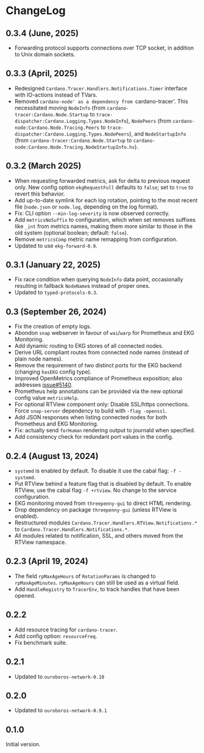 # ChangeLog

## 0.3.4 (June, 2025)
* Forwarding protocol supports connections over TCP socket, in addition to Unix domain sockets.

## 0.3.3 (April, 2025)
* Redesigned `Cardano.Tracer.Handlers.Notifications.Timer` interface with IO-actions instead of TVars.
* Removed `cardano-node' as a dependency from `cardano-tracer'. This necessitated moving `NodeInfo`
  (from `cardano-tracer:Cardano.Node.Startup` to `trace-dispatcher:Cardano.Logging.Types.NodeInfo`), `NodePeers`
  (from `cardano-node:Cardano.Node.Tracing.Peers` to `trace-dispatcher:Cardano.Logging.Types.NodePeers`), and
  `NodeStartupInfo` (from `cardano-tracer:Cardano.Node.Startup` to `cardano-node:Cardano.Node.Tracing.NodeStartupInfo.hs`).

## 0.3.2 (March 2025)

* When requesting forwarded metrics, ask for delta to previous request only. New config option `ekgRequestFull` defaults to `false`; set to `true` to revert this behavior.
* Add up-to-date symlink for each log rotation, pointing to the most recent file (`node.json` or `node.log`, depending on the log format).
* Fix: CLI option `--min-log-severity` is now observed correctly.
* Add `metricsNoSuffix` to configuration, which when set removes suffixes like `_int` from metrics names, making them more similar to those in the old system (optional boolean; default: `false`).
* Remove `metricsComp` metric name remapping from configuration.
* Updated to use `ekg-forward-0.9`.

## 0.3.1 (January 22, 2025)

* Fix race condition when querying `NodeInfo` data point, occasionally resulting in fallback `NodeName`s instead of proper ones.
* Updated to `typed-protocols-0.3`.

## 0.3 (September 26, 2024)

* Fix the creation of empty logs.
* Abondon `snap` webserver in favour of `wai`/`warp` for Prometheus and EKG Monitoring.
* Add dynamic routing to EKG stores of all connected nodes.
* Derive URL compliant routes from connected node names (instead of plain node names).
* Remove the requirement of two distinct ports for the EKG backend (changing `hasEKG` config type).
* Improved OpenMetrics compliance of Prometheus exposition; also addresses [issue#5140][i5140].
* Prometheus help annotations can be provided via the new optional config value `metricsHelp`.
* For optional RTView component only: Disable SSL/https connections. Force `snap-server`
  dependency to build with `-flag -openssl`.
* Add JSON responses when listing connected nodes for both Prometheus and EKG Monitoring.
* Fix: actually send `forHuman` rendering output to journald when specified.
* Add consistency check for redundant port values in the config.

## 0.2.4 (August 13, 2024)

* `systemd` is enabled by default. To disable it use the cabal
  flag: `-f -systemd`.
* Put RTView behind a feature flag that is disabled by default. To enable RTView,
  use the cabal flag `-f +rtview`. No change to the service configuration.
* EKG monitoring moved from `threepenny-gui` to direct HTML rendering.
* Drop dependency on package `threepenny-gui` (unless RTView is enabled).
* Restructured modules `Cardano.Tracer.Handlers.RTView.Notifications.*`
  to `Cardano.Tracer.Handlers.Notifications.*`.
* All modules related to notification, SSL, and others moved from the RTView
  namespace.

## 0.2.3 (April 19, 2024)

* The field `rpMaxAgeHours` of `RotationParams` is changed to
  `rpMaxAgeMinutes`. `rpMaxAgeHours` can still be used as a virtual
  field.
* Add `HandleRegistry` to `TracerEnv`, to track handles that have been opened.

## 0.2.2

* Add resource tracing for `cardano-tracer`.
* Add config option: `resourceFreq`.
* Fix benchmark suite.

## 0.2.1

* Updated to `ouroboros-network-0.10`

## 0.2.0

* Updated to `ouroboros-network-0.9.1`

## 0.1.0

Initial version.



[i5140]: https://github.com/IntersectMBO/cardano-node/issues/5140
